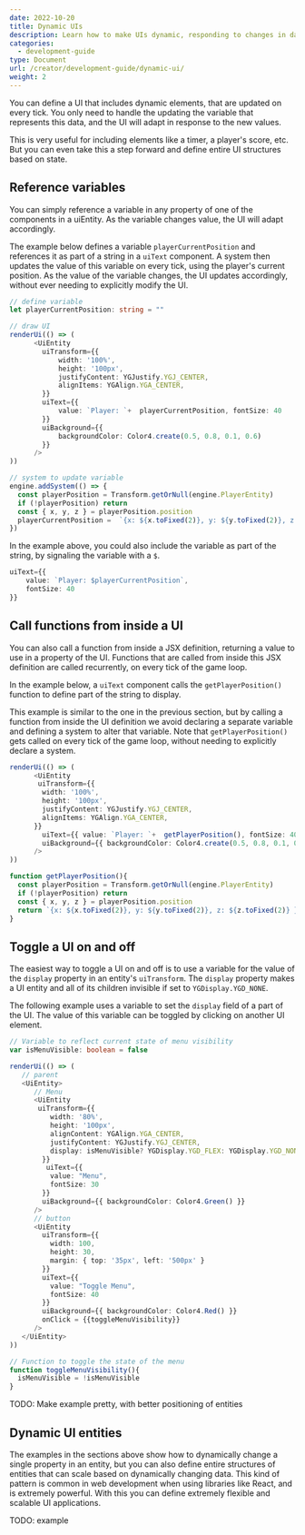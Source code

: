 ```yaml
---
date: 2022-10-20
title: Dynamic UIs
description: Learn how to make UIs dynamic, responding to changes in data.
categories:
  - development-guide
type: Document
url: /creator/development-guide/dynamic-ui/
weight: 2
---
```



You can define a UI that includes dynamic elements, that are updated on every tick. You only need to handle the updating the variable that represents this data, and the UI will adapt in response to the new values. 

This is very useful for including elements like a timer, a player's score, etc. But you can even take this a step forward and define entire UI structures based on state.

## Reference variables

You can simply reference a variable in any property of one of the components in a uiEntity. As the variable changes value, the UI will adapt accordingly.

The example below defines a variable `playerCurrentPosition` and references it as part of a string in a `uiText` component. A system then updates the value of this variable on every tick, using the player's current position. As the value of the variable changes, the UI updates accordingly, without ever needing to explicitly modify the UI.

```ts
// define variable
let playerCurrentPosition: string = ""

// draw UI
renderUi(() => (
      <UiEntity
        uiTransform={{
			width: '100%',
			height: '100px',
			justifyContent: YGJustify.YGJ_CENTER,
			alignItems: YGAlign.YGA_CENTER,
        }}
        uiText={{ 
			value: `Player: `+  playerCurrentPosition, fontSize: 40 
		}}
        uiBackground={{ 
			backgroundColor: Color4.create(0.5, 0.8, 0.1, 0.6) 
		}}
      />
))

// system to update variable
engine.addSystem(() => {
  const playerPosition = Transform.getOrNull(engine.PlayerEntity)
  if (!playerPosition) return
  const { x, y, z } = playerPosition.position
  playerCurrentPosition =  `{x: ${x.toFixed(2)}, y: ${y.toFixed(2)}, z: ${z.toFixed(2)} }`
})
```

In the example above, you could also include the variable as part of the string, by signaling the variable with a `$`.

```ts
uiText={{ 
	value: `Player: $playerCurrentPosition`, 
	fontSize: 40
}}
```


## Call functions from inside a UI

You can also call a function from inside a JSX definition, returning a value to use in a property of the UI. Functions that are called from inside this JSX definition are called recurrently, on every tick of the game loop. 

In the example below, a `uiText` component calls the `getPlayerPosition()` function to define part of the string to display. 

This example is similar to the one in the previous section, but by calling a function from inside the UI definition we avoid declaring a separate variable and defining a system to alter that variable. Note that `getPlayerPosition()` gets called on every tick of the game loop, without needing to explicitly declare a system.


```ts
renderUi(() => (
      <UiEntity
       uiTransform={{
        width: '100%',
        height: '100px',
        justifyContent: YGJustify.YGJ_CENTER,
        alignItems: YGAlign.YGA_CENTER,
      }}
        uiText={{ value: `Player: `+  getPlayerPosition(), fontSize: 40 }}
        uiBackground={{ backgroundColor: Color4.create(0.5, 0.8, 0.1, 0.6) }}
      />
))

function getPlayerPosition(){
  const playerPosition = Transform.getOrNull(engine.PlayerEntity)
  if (!playerPosition) return
  const { x, y, z } = playerPosition.position
  return `{x: ${x.toFixed(2)}, y: ${y.toFixed(2)}, z: ${z.toFixed(2)} }`
}
```


## Toggle a UI on and off

The easiest way to toggle a UI on and off is to use a variable for the value of the `display` property in an entity's `uiTransform`. The `display` property makes a UI entity and all of its children invisible if set to `YGDisplay.YGD_NONE`.

The following example uses a variable to set the `display` field of a part of the UI. The value of this variable can be toggled by clicking on another UI element.

```ts
// Variable to reflect current state of menu visibility
var isMenuVisible: boolean = false

renderUi(() => (
   // parent
   <UiEntity>
      // Menu
      <UiEntity
       uiTransform={{
          width: '80%',
          height: '100px',
          alignContent: YGAlign.YGA_CENTER,
          justifyContent: YGJustify.YGJ_CENTER,
          display: isMenuVisible? YGDisplay.YGD_FLEX: YGDisplay.YGD_NONE
        }}
         uiText={{
          value: "Menu",
          fontSize: 30
        }}
        uiBackground={{ backgroundColor: Color4.Green() }}
      />  
      // button
      <UiEntity
        uiTransform={{
          width: 100,
          height: 30,
          margin: { top: '35px', left: '500px' }
        }}
        uiText={{
          value: "Toggle Menu",
          fontSize: 40
        }}
        uiBackground={{ backgroundColor: Color4.Red() }}
		onClick = {{toggleMenuVisibility}} 
      />
   </UiEntity>
))    

// Function to toggle the state of the menu
function toggleMenuVisibility(){
  isMenuVisible = !isMenuVisible
}
```


TODO: Make example pretty, with better positioning of entities



## Dynamic UI entities

The examples in the sections above show how to dynamically change a single property in an entity, but you can also define entire structures of entities that can scale based on dynamically changing data. This kind of pattern is common in web development when using libraries like React, and is extremely powerful. With this you can define extremely flexible and scalable UI applications.

TODO: example

